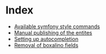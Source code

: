 Index
=====

* [Available symfony style commands](commands.md)
* [Manual publishing of the entites](manual_publish.md)
* [Setting up autocompletion](autocomplete.md) 
* [Removal of boxalino fields](remove_boxalino_field.md)
